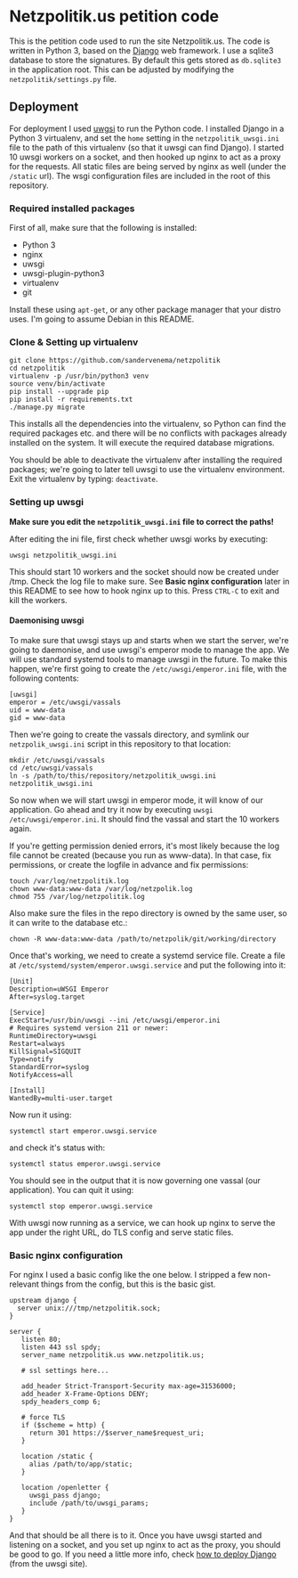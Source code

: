 # Netzpolitik.us petition code

This is the petition code used to run the site Netzpolitik.us. The code is written in Python 3, based on the [Django](https://www.djangoproject.com/) web framework. I use a sqlite3 database to store the signatures. By default this gets stored as `db.sqlite3` in the application root. This can be adjusted by modifying the `netzpolitik/settings.py` file.

## Deployment

For deployment I used [uwgsi](https://uwsgi-docs.readthedocs.org/en/latest/WSGIquickstart.html) to run the Python code. I installed Django in a Python 3 virtualenv, and set the `home` setting in the `netzpolitik_uwsgi.ini` file to the path of this virtualenv (so that it uwsgi can find Django). I started 10 uwsgi workers on a socket, and then hooked up nginx to act as a proxy for the requests. All static files are being served by nginx as well (under the `/static` url). The wsgi configuration files are included in the root of this repository.

### Required installed packages

First of all, make sure that the following is installed:

* Python 3
* nginx
* uwsgi
* uwsgi-plugin-python3
* virtualenv
* git

Install these using `apt-get`, or any other package manager that your distro uses. I'm going to assume Debian in this README.

### Clone & Setting up virtualenv

```
git clone https://github.com/sandervenema/netzpolitik
cd netzpolitik
virtualenv -p /usr/bin/python3 venv
source venv/bin/activate
pip install --upgrade pip
pip install -r requirements.txt
./manage.py migrate
```

This installs all the dependencies into the virtualenv, so Python can find the required packages etc. and there will be no conflicts with packages already installed on the system. It will execute the required database migrations.

You should be able to deactivate the virtualenv after installing the required packages; we're going to later tell uwsgi to use the virtualenv environment. Exit the virtualenv by typing: `deactivate`.

### Setting up uwsgi

**Make sure you edit the `netzpolitik_uwsgi.ini` file to correct the paths!**

After editing the ini file, first check whether uwsgi works by executing:

```
uwsgi netzpolitik_uwsgi.ini
```

This should start 10 workers and the socket should now be created under /tmp. Check the log file to make sure. See **Basic nginx configuration** later in this README to see how to hook nginx up to this. Press `CTRL-C` to exit and kill the workers.

#### Daemonising uwsgi

To make sure that uwsgi stays up and starts when we start the server, we're going to daemonise, and use uwsgi's emperor mode to manage the app. We will use standard systemd tools to manage uwsgi in the future. To make this happen, we're first going to create the `/etc/uwsgi/emperor.ini` file, with the following contents:

```
[uwsgi]
emperor = /etc/uwsgi/vassals
uid = www-data
gid = www-data
```

Then we're going to create the vassals directory, and symlink our `netzpolik_uwsgi.ini` script in this repository to that location:

```
mkdir /etc/uwsgi/vassals
cd /etc/uwsgi/vassals
ln -s /path/to/this/repository/netzpolitik_uwsgi.ini netzpolitik_uwsgi.ini
```

So now when we will start uwsgi in emperor mode, it will know of our application. Go ahead and try it now by executing `uwsgi /etc/uwsgi/emperor.ini`. It should find the vassal and start the 10 workers again.

If you're getting permission denied errors, it's most likely because the log file cannot be created (because you run as www-data). In that case, fix permissions, or create the logfile in advance and fix permissions:

```
touch /var/log/netzpolitik.log
chown www-data:www-data /var/log/netzpolik.log
chmod 755 /var/log/netzpolitik.log
```

Also make sure the files in the repo directory is owned by the same user, so it can write to the database etc.:

```
chown -R www-data:www-data /path/to/netzpolik/git/working/directory
```

Once that's working, we need to create a systemd service file. Create a file at `/etc/systemd/system/emperor.uwsgi.service` and put the following into it:

```
[Unit]
Description=uWSGI Emperor
After=syslog.target

[Service]
ExecStart=/usr/bin/uwsgi --ini /etc/uwsgi/emperor.ini
# Requires systemd version 211 or newer:
RuntimeDirectory=uwsgi
Restart=always
KillSignal=SIGQUIT
Type=notify
StandardError=syslog
NotifyAccess=all

[Install]
WantedBy=multi-user.target
```

Now run it using:

```
systemctl start emperor.uwsgi.service
```

and check it's status with:

```
systemctl status emperor.uwsgi.service
```

You should see in the output that it is now governing one vassal (our application). You can quit it using:

```
systemctl stop emperor.uwsgi.service
```

With uwsgi now running as a service, we can hook up nginx to serve the app under the right URL, do TLS config and serve static files.

### Basic nginx configuration

For nginx I used a basic config like the one below. I stripped a few non-relevant things from the config, but this is the basic gist.

```
upstream django {
  server unix:///tmp/netzpolitik.sock;
}

server {
   listen 80;
   listen 443 ssl spdy;
   server_name netzpolitik.us www.netzpolitik.us;
   
   # ssl settings here...
   
   add_header Strict-Transport-Security max-age=31536000;
   add_header X-Frame-Options DENY;
   spdy_headers_comp 6;
   
   # force TLS
   if ($scheme = http) {
     return 301 https://$server_name$request_uri;
   }
   
   location /static {
     alias /path/to/app/static;
   }
   
   location /openletter {
     uwsgi_pass django;
     include /path/to/uwsgi_params;
   }
}
```

And that should be all there is to it. Once you have uwsgi started and listening on a socket, and you set up nginx to act as the proxy, you should be good to go. If you need a little more info, check [how to deploy Django](https://uwsgi-docs.readthedocs.org/en/latest/WSGIquickstart.html#deploying-django) (from the uwsgi site).
